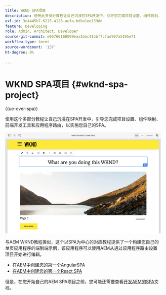 ```yaml
---
title: WKND SPA项目
description: 使用此多部分教程让自己沉浸在SPA开发中，引导您完成项目设置、组件映射、前端开发工具和应用程序路由，以使用React和Angular实施您自己的SPA。
exl-id: 3e4445b7-6215-4126-aefa-bdba1ee1398d
feature: Developing
role: Admin, Architect, Developer
source-git-commit: e06766160009eaa1bbc41bbf7cfad967a5195e71
workflow-type: tm+mt
source-wordcount: '137'
ht-degree: 0%

---
```


# WKND SPA项目 {#wknd-spa-project}

{{ue-over-spa}}

使用这个多部分教程让自己沉浸在SPA开发中，引导您完成项目设置、组件映射、前端开发工具和应用程序路由，以实施您自己的SPA。

![WKND SPA项目](assets/wknd-spa-project.png)

与AEM WKND教程类似，这个以SPA为中心的对应教程提供了一个构建您自己的单页应用程序的端到端示例，该应用程序可以使用AEM从通过应用程序路由设置项目开始进行编辑。

* [在AEM中创建您的第一个AngularSPA](https://experienceleague.adobe.com/docs/experience-manager-learn/getting-started-with-aem-headless/spa-editor/angular/overview.html?lang=zh-Hans)
* [在AEM中创建您的第一个React SPA](https://experienceleague.adobe.com/docs/experience-manager-learn/getting-started-with-aem-headless/spa-editor/react/overview.html?lang=zh-Hans)

但是，在您开始自己的AEM SPA项目之前，您可能还需要查看[开发AEM的SPA](developing.md)文档。
